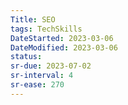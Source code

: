 ```yaml
---
Title: SEO
tags: TechSkills
DateStarted: 2023-03-06 
DateModified: 2023-03-06 
status:
sr-due: 2023-07-02
sr-interval: 4
sr-ease: 270
---
```

